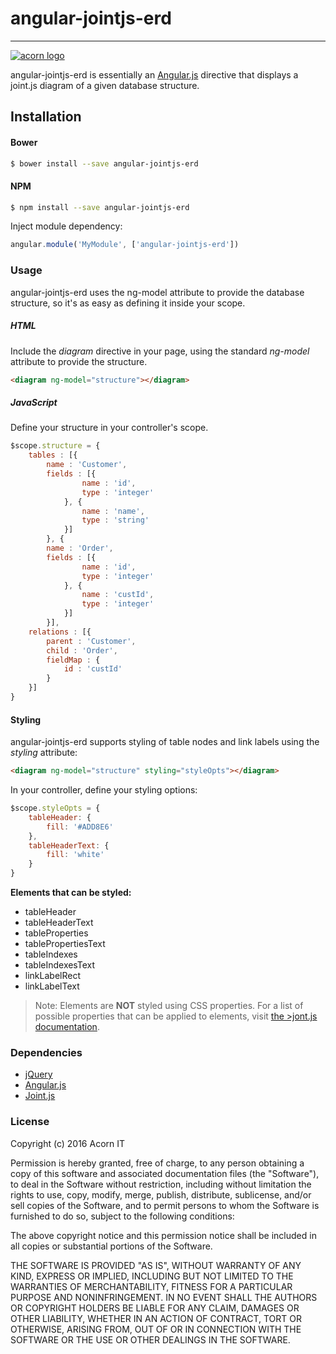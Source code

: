 # **angular-jointjs-erd**
----

[![acorn logo](http://www.acorn.ro/wp-content/uploads/2015/10/Acorn-IT-bg-transparent3.png)](http://www.acorn.ro)

angular-jointjs-erd is essentially an [Angular.js](http://www.angularjs.org) directive that displays a joint.js diagram of a given database structure.

## Installation

#### Bower
```sh
$ bower install --save angular-jointjs-erd
```
#### NPM
```sh
$ npm install --save angular-jointjs-erd
```
Inject module dependency:
```javascript
angular.module('MyModule', ['angular-jointjs-erd'])
```
### Usage
angular-jointjs-erd uses the ng-model attribute to provide the database structure, so it's as easy as defining it inside your scope.
##### HTML
Include the *diagram* directive in your page, using the standard *ng-model* attribute to provide the structure. 
```html
<diagram ng-model="structure"></diagram>
```
##### JavaScript
Define your structure in your controller's scope.
```javascript
$scope.structure = {
    tables : [{
        name : 'Customer',
        fields : [{
                name : 'id',
                type : 'integer'
            }, {
                name : 'name',
                type : 'string'
            }]
        }, {
        name : 'Order',
        fields : [{
                name : 'id',
                type : 'integer'
            }, {
                name : 'custId',
                type : 'integer'
            }]
        }],
    relations : [{
        parent : 'Customer',
        child : 'Order',
        fieldMap : {
            id : 'custId'
        }
    }]
}
```
#### Styling
angular-jointjs-erd supports styling of table nodes and link labels using the *styling* attribute:
```html
<diagram ng-model="structure" styling="styleOpts"></diagram>
```
In your controller, define your styling options:
```javascript
$scope.styleOpts = {
    tableHeader: {
        fill: '#ADD8E6'
    },
    tableHeaderText: {
        fill: 'white'
    }
}
```
**Elements that can be styled:**
- tableHeader         
- tableHeaderText
- tableProperties
- tablePropertiesText
- tableIndexes
- tableIndexesText
- linkLabelRect
- linkLabelText

>Note: Elements are **NOT** styled using CSS properties. For a list of possible properties that can be applied to elements, visit [the >jont.js documentation](http://resources.jointjs.com/docs/jointjs/v1.0/joint.html#specialAttributes).
### Dependencies
* [jQuery](http://www.jquery.com)
* [Angular.js](http://www.angularjs.org)
* [Joint.js](http://www.jointjs.com)

### License
Copyright (c) 2016 Acorn IT

Permission is hereby granted, free of charge, to any person obtaining a copy of this software and associated documentation files (the "Software"), to deal in the Software without restriction, including without limitation the rights to use, copy, modify, merge, publish, distribute, sublicense, and/or sell copies of the Software, and to permit persons to whom the Software is furnished to do so, subject to the following conditions:

The above copyright notice and this permission notice shall be included in all copies or substantial portions of the Software.

THE SOFTWARE IS PROVIDED "AS IS", WITHOUT WARRANTY OF ANY KIND, EXPRESS OR IMPLIED, INCLUDING BUT NOT LIMITED TO THE WARRANTIES OF MERCHANTABILITY, FITNESS FOR A PARTICULAR PURPOSE AND NONINFRINGEMENT. IN NO EVENT SHALL THE AUTHORS OR COPYRIGHT HOLDERS BE LIABLE FOR ANY CLAIM, DAMAGES OR OTHER LIABILITY, WHETHER IN AN ACTION OF CONTRACT, TORT OR OTHERWISE, ARISING FROM, OUT OF OR IN CONNECTION WITH THE SOFTWARE OR THE USE OR OTHER DEALINGS IN THE SOFTWARE.

